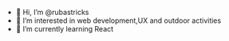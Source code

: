 - 👋 Hi, I’m @rubastricks
- 👀 I’m interested in web development,UX and outdoor activities 
- 🌱 I’m currently learning React



